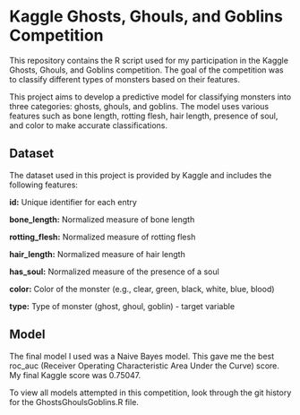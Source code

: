 # Kaggle Ghosts, Ghouls, and Goblins Competition
This repository contains the R script used for my participation in the Kaggle Ghosts, Ghouls, and Goblins competition. The goal of the competition was to classify different types of monsters based on their features.

This project aims to develop a predictive model for classifying monsters into three categories: ghosts, ghouls, and goblins. The model uses various features such as bone length, rotting flesh, hair length, presence of soul, and color to make accurate classifications.

## Dataset
The dataset used in this project is provided by Kaggle and includes the following features:

**id:** Unique identifier for each entry

**bone_length:** Normalized measure of bone length

**rotting_flesh:** Normalized measure of rotting flesh

**hair_length:** Normalized measure of hair length

**has_soul:** Normalized measure of the presence of a soul

**color:** Color of the monster (e.g., clear, green, black, white, blue, blood)

**type:** Type of monster (ghost, ghoul, goblin) - target variable


## Model
The final model I used was a Naive Bayes model. This gave me the best roc_auc (Receiver Operating Characteristic Area Under the Curve) score. My final Kaggle score was 0.75047.

To view all models attempted in this competition, look through the git history for the GhostsGhoulsGoblins.R file.
